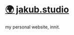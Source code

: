 <p align="center">
	<h1><a href="www.jakub.studio">🌍 jakub.studio</a></h1>
</p>

my personal website, innit.